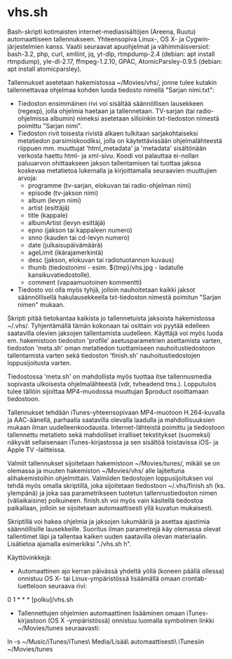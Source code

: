 vhs.sh
======

Bash-skripti kotimaisten internet-mediasisältöjen (Areena, Ruutu) automaattiseen tallennukseen. Yhteensopiva Linux-, OS X- ja Cygwin-järjestelmien kanss. Vaatii seuraavat apuohjelmat ja vähimmäisversiot: bash-3.2, php, curl, xmllint, jq, yt-dlp, rtmpdump-2.4 (debian: apt install rtmpdump), yle-dl-2.17, ffmpeg-1.2.10, GPAC, AtomicParsley-0.9.5 (debian: apt install atomicparsley).

Tallennukset asetetaan hakemistossa ~/Movies/vhs/, jonne tulee kutakin tallennettavaa ohjelmaa kohden luoda tiedosto nimellä "Sarjan nimi.txt":
- Tiedoston ensimmäinen rivi voi sisältää säännöllisen lausekkeen (regexp), jolla ohjelmia haetaan ja tallennetaan. TV-sarjan (tai radio-ohjelmissa albumin) nimeksi asetetaan silloinkin txt-tiedoston nimestä poimittu "Sarjan nimi".
- Tiedoston rivit toisesta rivistä alkaen tulkitaan sarjakohtaiseksi metatiedon parsimiskoodiksi, jolla on käytettävissään ohjelmalähteestä riippuen mm. muuttujat 'html_metadata' ja 'metadata' sisältönään verkosta haettu html- ja xml-sivu. Koodi voi palauttaa ei-nollan paluuarvon ohittaakseen jakson tallentamisen tai tuottaa jaksoa koskevaa metatietoa lukemalla ja kirjoittamalla seuraavien muuttujien arvoja:
  - programme (tv-sarjan, elokuvan tai radio-ohjelman nimi)
  - episode (tv-jakson nimi)
  - album (levyn nimi)
  - artist (esittäjä)
  - title (kappale)
  - albumArtist (levyn esittäjä)
  - epno (jakson tai kappaleen numero)
  - snno (kauden tai cd-levyn numero)
  - date (julkaisupäivämäärä)
  - ageLimit (ikärajamerkintä)
  - desc (jakson, elokuvan tai radiotuotannon kuvaus)
  - thumb (tiedostonimi - esim. ${tmp}/vhs.jpg - ladatulle kansikuvatiedostolle).
  - comment (vapaamuotoinen kommentti)
- Tiedosto voi olla myös tyhjä, jolloin nauhoitetaan kaikki jaksot säännöllisellä hakulausekkeella txt-tiedoston nimestä poimitun "Sarjan nimen" mukaan.

Skripti pitää tietokantaa kaikista jo tallennetuista jaksoista hakemistossa ~/.vhs/. Tyhjentämällä tämän kokonaan tai osittain voi pyytää edelleen saatavilla olevien jaksojen tallentamista uudelleen. Käyttäjä voi myös luoda em. hakemistoon tiedoston 'profile' asetusparametrien asettamista varten, tiedoston 'meta.sh' oman metatiedon tuottamiseen nauhoitustiedostoon tallentamista varten sekä tiedoston 'finish.sh' nauhoitustiedostojen loppusijoitusta varten.

Tiedostossa 'meta.sh' on mahdollista myös tuottaa itse tallennusmedia sopivasta ulkoisesta ohjelmalähteestä (vdr, tvheadend tms.). Lopputulos tulee tällöin sijoittaa MP4-muodossa muuttujan $product osoittamaan tiedostoon.

Tallennukset tehdään iTunes-yhteensopivaan MP4-muotoon H.264-kuvalla ja AAC-äänellä, parhaalla saatavilla olevalla laadulla ja mahdollisuuksien mukaan ilman uudelleenkoodausta. Internet-lähteistä poimittu ja tiedostoon tallennettu metatieto sekä mahdolliset irralliset tekstitykset (suomeksi) näkyvät sellaisenaan iTunes-kirjastossa ja sen sisältöä toistavissa iOS- ja Apple TV -laitteissa.

Valmiit tallennukset sijoitetaan hakemistoon ~/Movies/tunes/, mikäli se on olemassa ja muuten hakemiston ~/Movies/vhs/ alle lajiteltuna alihakemistoihin ohjelmittain. Valmiiden tiedostojen loppusijoituksen voi tehdä myös omalla skriptillä, joka sijoitetaan tiedostoon ~/.vhs/finish.sh (ks. ylempänä) ja joka saa parametrikseen tuotetun tallennustiedoston nimen (väliaikaisine) polkuineen. finish.sh voi myös vain käsitellä tiedostoa paikallaan, jolloin se sijoitetaan automaattisesti yllä kuvatun mukaisesti.

Skriptillä voi hakea ohjelmia ja jaksojen lukumääriä ja asettaa ajastimia säännöllisille lausekkeille. Suoritus ilman parametrejä käy olemassa olevat tallentimet läpi ja tallentaa kaiken uuden saatavilla olevan materiaalin. Lisätietoa ajamalla esimerkiksi "./vhs.sh h".

Käyttövinkkejä:
- Automaattinen ajo kerran päivässä yhdeltä yöllä (koneen päällä ollessa) onnistuu OS X- tai Linux-ympäristössä lisäämällä omaan crontab-luetteloon seuraava rivi:

0 1 * * * [polku]/vhs.sh
- Tallennettujen ohjelmien automaattinen lisääminen omaan iTunes-kirjastoon (OS X -ympäristössä) onnistuu luomalla symbolinen linkki ~/Movies/tunes seuraavasti:

ln -s ~/Music/iTunes/iTunes\ Media/Lisää\ automaattisesti\ iTunesiin ~/Movies/tunes
